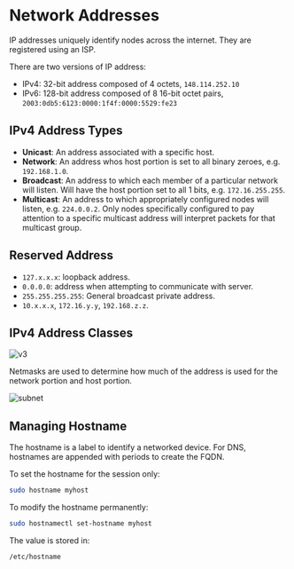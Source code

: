 # Network Addresses

IP addresses uniquely identify nodes across the internet. They are registered using an ISP.

There are two versions of IP address:

- IPv4: 32-bit address composed of 4 octets, `148.114.252.10`
- IPv6: 128-bit address composed of 8 16-bit octet pairs, `2003:0db5:6123:0000:1f4f:0000:5529:fe23`

## IPv4 Address Types

- **Unicast**: An address associated with a specific host.
- **Network**: An address whos host portion is set to all binary zeroes, e.g. `192.168.1.0`.
- **Broadcast**: An address to which each member of a particular network will listen. Will have the host portion set to all 1 bits, e.g. `172.16.255.255`.
- **Multicast**: An address to which appropriately configured nodes will listen, e.g. `224.0.0.2`. Only nodes specifically configured to pay attention to a specific multicast address will interpret packets for that multicast group.

## Reserved Address

- `127.x.x.x`: loopback address.
- `0.0.0.0`: address when attempting to communicate with server.
- `255.255.255.255`: General broadcast private address.
- `10.x.x.x`, `172.16.y.y`, `192.168.z.z`.

## IPv4 Address Classes

![v3](http://35.245.49.226/wp-content/uploads/2014/12/IPV4addressclass.jpg)

Netmasks are used to determine how much of the address is used for the network portion and host portion.

![subnet](https://www.tutorialspoint.com/ipv4/images/class_a_subnets.jpg)

## Managing Hostname

The hostname is a label to identify a networked device. For DNS, hostnames are appended with periods to create the FQDN.

To set the hostname for the session only:

```bash
sudo hostname myhost
```

To modify the hostname permanently:

```bash
sudo hostnamectl set-hostname myhost
```

The value is stored in:

```plaintext
/etc/hostname
```
